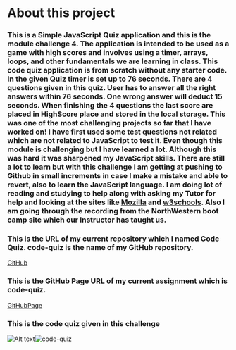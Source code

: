 # About this project
### This is a Simple JavaScript Quiz application and this is the module challenge 4. The application is intended to be used as a game with high scores and involves using a timer, arrays, loops, and other fundamentals we are learning in class.  This code quiz application is from scratch without any starter code. In the given Quiz timer is set up to 76 seconds. There are 4 questions given in this quiz. User has to answer all the right answers within 76 seconds. One wrong answer will deduct 15 seconds. When finishing the 4 questions the last score are placed in HighScore place and stored in the local storage. This was one of the most challenging projects so far that I have worked on! I have first used some test questions not related which are not related to JavaScript to test it. Even though this module is challenging but I have learned a lot. Although this was hard it was sharpened my JavaScript skills. There are still a lot to learn but with this challenge I am getting at pushing to Github in small increments in case I make a mistake and able to revert, also to learn the JavaScript language. I am doing lot of reading and studying to help along with asking my Tutor for help and looking at the sites like [Mozilla]( https://developer.mozilla.org/en-US/docs/Web/JavaScript "dev.Mozilla") and [w3schools](https://www.w3schools.com/js/ "w3Schools"). Also I am going through the recording from the NorthWestern boot camp site which our Instructor has taught us.

### This is the URL of my current repository which I named Code Quiz. code-quiz is the name of my GitHub repository.
[GitHub](https://github.com/jaya4ever/code-quiz "GitHub Repository")

### This is the GitHub Page URL of my current assignment which is code-quiz.
[GitHubPage]( https://jaya4ever.github.io/code-quiz/ "GitHub Page")



### This is the code quiz given in this challenge

![Alt text]()![code-quiz](https://user-images.githubusercontent.com/111536082/197532095-c9c77381-e291-49af-9e91-4018205bb774.gif)


